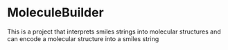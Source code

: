 # MoleculeBuilder
 This is a project that interprets smiles strings into molecular structures and can encode a molecular structure into a smiles string
